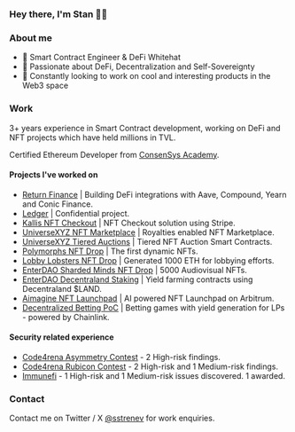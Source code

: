 ### Hey there, I'm Stan 👋🏻

### About me
- 🔐 Smart Contract Engineer & DeFi Whitehat
- 🎯 Passionate about DeFi, Decentralization and Self-Sovereignty
- 🚀 Constantly looking to work on cool and interesting products in the Web3 space

### Work

3+ years experience in Smart Contract development, working on DeFi and NFT projects which have held millions in TVL.

Certified Ethereum Developer from [ConsenSys Academy](https://courses.consensys.net/certificates/gcbxa9oehw).

#### Projects I've worked on

- [Return Finance](https://return.finance) | Building DeFi integrations with Aave, Compound, Yearn and Conic Finance.
- [Ledger](https://github.com/LedgerHQ) | Confidential project.
- [Kallis NFT Checkout](https://usekallis.com) | NFT Checkout solution using Stripe.
- [UniverseXYZ NFT Marketplace](https://github.com/UniverseXYZ/Universe-Marketplace) | Royalties enabled NFT Marketplace.
- [UniverseXYZ Tiered Auctions](https://github.com/UniverseXYZ/AuctionContracts) | Tiered NFT Auction Smart Contracts.
- [Polymorphs NFT Drop](https://opensea.io/collection/polymorphs) | The first dynamic NFTs.
- [Lobby Lobsters NFT Drop](https://opensea.io/collection/lobby-lobsters) | Generated 1000 ETH for lobbying efforts.
- [EnterDAO Sharded Minds NFT Drop](https://opensea.io/collection/sharded-minds) | 5000 Audiovisual NFTs.
- [EnterDAO Decentraland Staking](https://etherscan.io/address/0x36e59268239022702d88716f25fb462fa588ea4d) | Yield farming contracts using Decentraland $LAND.
- [Aimagine NFT Launchpad](https://aimagine.wtf) | AI powered NFT Launchpad on Arbitrum.
- [Decentralized Betting PoC](https://github.com/strenev/decentralized-betting-chainlink) | Betting games with yield generation for LPs - powered by Chainlink.

#### Security related experience

- [Code4rena Asymmetry Contest](https://code4rena.com/@0xfusion) - 2 High-risk findings.
- [Code4rena Rubicon Contest](https://code4rena.com/@0xfusion) - 2 High-risk and 1 Medium-risk findings.
- [Immunefi](https://immunefi.com/) - 1 High-risk and 1 Medium-risk issues discovered. 1 awarded.

### Contact
Contact me on Twitter / X [@sstrenev](https://twitter.com/sstrenev) for work enquiries.
